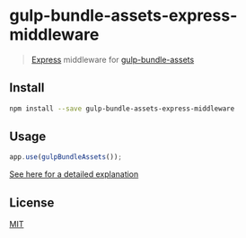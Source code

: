# gulp-bundle-assets-express-middleware

> [Express](http://expressjs.com/) middleware for [gulp-bundle-assets](https://github.com/areusjs/gulp-bundle-assets)

## Install

```bash
npm install --save gulp-bundle-assets-express-middleware
```

## Usage

```js
app.use(gulpBundleAssets());
```

[See here for a detailed explanation](examples/basic)

## License

[MIT](http://opensource.org/licenses/MIT)